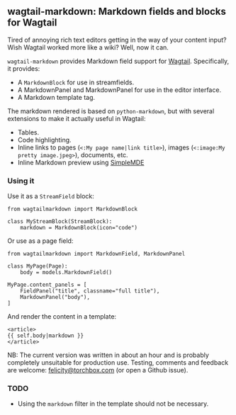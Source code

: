 ## wagtail-markdown: Markdown fields and blocks for Wagtail

Tired of annoying rich text editors getting in the way of your content
input?  Wish Wagtail worked more like a wiki?  Well, now it can.

`wagtail-markdown` provides Markdown field support for [Wagtail](https://github.com/torchbox/wagtail/).
Specifically, it provides:

* A `MarkdownBlock` for use in streamfields.
* A MarkdownPanel and MarkdownPanel for use in the editor interface.
* A Markdown template tag.

The markdown rendered is based on `python-markdown`, but with several
extensions to make it actually useful in Wagtail:

* Tables.
* Code highlighting.
* Inline links to pages (`<:My page name|link title>`), images
  (`<:image:My pretty image.jpeg>`), documents, etc.
* Inline Markdown preview using [SimpleMDE](http://nextstepwebs.github.io/simplemde-markdown-editor/)

### Using it

Use it as a `StreamField` block:

```
from wagtailmarkdown import MarkdownBlock

class MyStreamBlock(StreamBlock):
    markdown = MarkdownBlock(icon="code")
```

Or use as a page field:

```
from wagtailmarkdown import MarkdownField, MarkdownPanel

class MyPage(Page):
    body = models.MarkdownField()

MyPage.content_panels = [
    FieldPanel("title", classname="full title"),
    MarkdownPanel("body"),
]
```

And render the content in a template:

```
<article>
{{ self.body|markdown }}
</article>
```

NB: The current version was written in about an hour and is probably completely 
unsuitable for production use.  Testing, comments and feedback are welcome: 
<felicity@torchbox.com> (or open a Github issue).

### TODO

* Using the `markdown` filter in the template should not be necessary.
